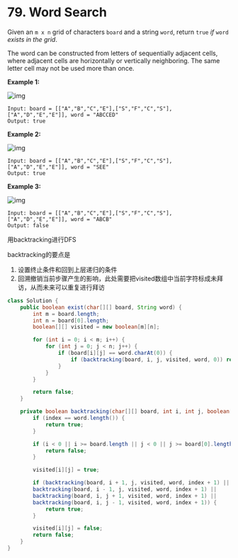 # 79. Word Search

Given an `m x n` grid of characters `board` and a string `word`, return `true` *if* `word` *exists in the grid*.

The word can be constructed from letters of sequentially adjacent cells, where adjacent cells are horizontally or vertically neighboring. The same letter cell may not be used more than once.

 

**Example 1:**

![img](https://assets.leetcode.com/uploads/2020/11/04/word2.jpg)

```
Input: board = [["A","B","C","E"],["S","F","C","S"],["A","D","E","E"]], word = "ABCCED"
Output: true
```

**Example 2:**

![img](https://assets.leetcode.com/uploads/2020/11/04/word-1.jpg)

```
Input: board = [["A","B","C","E"],["S","F","C","S"],["A","D","E","E"]], word = "SEE"
Output: true
```

**Example 3:**

![img](https://assets.leetcode.com/uploads/2020/10/15/word3.jpg)

```
Input: board = [["A","B","C","E"],["S","F","C","S"],["A","D","E","E"]], word = "ABCB"
Output: false
```

用backtracking进行DFS

backtracking的要点是

1. 设置终止条件和回到上层递归的条件
2. 回溯撤销当前步骤产生的影响，此处需要把visited数组中当前字符标成未拜访，从而未来可以重复进行拜访

```java
class Solution {
    public boolean exist(char[][] board, String word) {
        int m = board.length;
        int n = board[0].length;
        boolean[][] visited = new boolean[m][n];

        for (int i = 0; i < m; i++) {
            for (int j = 0; j < n; j++) {
                if (board[i][j] == word.charAt(0)) {
                    if (backtracking(board, i, j, visited, word, 0)) return true;
                }
            }
        }

        return false;
    }

    private boolean backtracking(char[][] board, int i, int j, boolean[][] visited, String word, int index) {
        if (index == word.length()) {
            return true;
        }

        if (i < 0 || i >= board.length || j < 0 || j >= board[0].length || visited[i][j] || board[i][j] != word.charAt(index)) {
            return false;
        }

        visited[i][j] = true;

        if (backtracking(board, i + 1, j, visited, word, index + 1) ||
        backtracking(board, i - 1, j, visited, word, index + 1) ||
        backtracking(board, i, j + 1, visited, word, index + 1) ||
        backtracking(board, i, j - 1, visited, word, index + 1)) {
            return true;
        }

        visited[i][j] = false;
        return false;
    }
}
```


